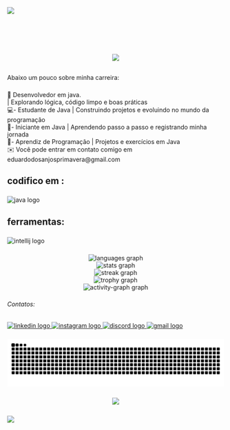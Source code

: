 <div>
  <img style="100%" src="https://capsule-render.vercel.app/api?type=waving&height=114&section=header&reversal=true&fontSize=70&fontColor=FFFFFF&fontAlign=50&fontAlignY=50&stroke=-&descSize=20&descAlign=50&descAlignY=50&color=gradient"  />
</div>

###

<br clear="both">

<h1 align="center">
  <img src="https://readme-typing-svg.herokuapp.com?size=30&duration=4000&color=808080&center=true&vCenter=true&lines=👋+Olá!+Eu+sou+o+Eduardo;Desenvolvedor+Java;Sejam+Bem-vindos+ao+meu+perfil!" />
</h1>

###

<p align="left">Abaixo um pouco sobre minha carreira:</p>

###

<p align="left">🚀 Desenvolvedor em java.<br>| Explorando lógica, código limpo e boas práticas<br>💻- Estudante de Java | Construindo projetos e evoluindo no mundo da programação<br>🌱- Iniciante em Java | Aprendendo passo a passo e registrando minha jornada<br>🔧- Aprendiz de Programação | Projetos e exercícios em Java<br>✉️ Você pode entrar em contato comigo em eduardodosanjosprimavera@gmail.com


<h2 align="left">codifico em :</h2>

###

<div align="left">
  <img src="https://cdn.jsdelivr.net/gh/devicons/devicon/icons/java/java-original.svg" height="40" alt="java logo"  />
</div>

###

<h2 align="left">ferramentas:</h2>

###

<div align="left">
  <img src="https://cdn.jsdelivr.net/gh/devicons/devicon/icons/intellij/intellij-original.svg" height="40" alt="intellij logo"  />
</div>

###

<div align="center">
  <img src="https://github-readme-stats.vercel.app/api/top-langs?username=eduardosanchez08&locale=pt-br&hide_title=true&layout=compact&card_width=320&langs_count=5&theme=chartreuse-dark&hide_border=true&order=2" height="150" alt="languages graph" /> <br>
  <img src="https://github-readme-stats.vercel.app/api?username=eduardosanchez08&hide_title=false&hide_rank=false&show_icons=false&include_all_commits=true&count_private=true&disable_animations=true&theme=dark&locale=en&hide_border=false&order=1" height="150" alt="stats graph" /> <br>
  <img src="https://streak-stats.demolab.com?user=eduardosanchez08&locale=pt-br&mode=daily&theme=dark&hide_border=false&border_radius=5&order=3" height="150" alt="streak graph" /> <br>
  <img src="https://github-profile-trophy.vercel.app?username=eduardosanchez08&theme=discord&column=-1&row=1&margin-w=8&margin-h=8&no-bg=true&no-frame=true&order=4" height="150" alt="trophy graph" /> <br>
  <img src="https://github-readme-activity-graph.vercel.app/graph?username=eduardosanchez08&radius=16&theme=one-dark&area=true&order=5&hide_border=true&hide_title=true" height="300" alt="activity-graph graph"  />
</div>

###

<h6 align="left">Contatos:</h6>

###

<div align="left">
  <a href="https://www.linkedin.com/in/eduardo-henrique-sanchez-79832b387/" target="_blank">
    <img src="https://raw.githubusercontent.com/maurodesouza/profile-readme-generator/master/src/assets/icons/social/linkedin/default.svg" width="52" height="40" alt="linkedin logo"  />
  </a>
  <a href="https://www.instagram.com/_real_sanchez_/" target="_blank">
    <img src="https://raw.githubusercontent.com/maurodesouza/profile-readme-generator/master/src/assets/icons/social/instagram/default.svg" width="52" height="40" alt="instagram logo"  />
  </a>
  <a href="https://discord.com/sanchez_0dz9/" target="_blank">
    <img src="https://raw.githubusercontent.com/maurodesouza/profile-readme-generator/master/src/assets/icons/social/discord/default.svg" width="52" height="40" alt="discord logo"  />
  </a>
  <a href="eduardodosanjosprimavera@gmail.com" target="_blank">
    <img src="https://raw.githubusercontent.com/maurodesouza/profile-readme-generator/master/src/assets/icons/social/gmail/default.svg" width="52" height="40" alt="gmail logo"  />
  </a>
</div>


###
<picture>
  <source media="(prefers-color-scheme: dark)" srcset="https://raw.githubusercontent.com/eduardosanchez08/eduardosanchez08/output/cobrinha-dark.svg">
  <source media="(prefers-color-scheme: light)" srcset="https://raw.githubusercontent.com/eduardosanchez08/eduardosanchez08/output/cobrinha.svg">
  <img alt="Cobrinha das contribuições" src="https://raw.githubusercontent.com/eduardosanchez08/eduardosanchez08/output/cobrinha.svg">
</picture>
<br clear="both">

###
<div align="center">
  <img src="https://visitor-badge.laobi.icu/badge?page_id=eduardosanchez08.eduardosanchez08&left_color=black&right_color=blue&left_text=visitantes"  />
</div>

###
<div>
  <img style="100%" src="https://capsule-render.vercel.app/api?type=waving&height=114&section=footer&reversal=true&fontSize=70&fontColor=FFFFFF&fontAlign=50&fontAlignY=50&stroke=-&descSize=20&descAlign=50&descAlignY=50&color=gradient"  />
</div>
